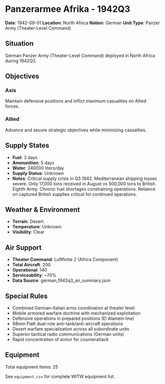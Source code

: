 # Panzerarmee Afrika - 1942Q3

**Date**: 1942-09-01
**Location**: North Africa
**Nation**: German
**Unit Type**: Panzer Army (Theater-Level Command)

## Situation

German Panzer Army (Theater-Level Command) deployed in North Africa during 1942Q3.

## Objectives

### Axis
Maintain defensive positions and inflict maximum casualties on Allied forces.

### Allied
Advance and secure strategic objectives while minimizing casualties.

## Supply States

- **Fuel**: 3 days
- **Ammunition**: 5 days
- **Water**: 240000 liters/day
- **Supply Status**: Unknown
- **Notes**: Critical supply crisis in Q3 1942. Mediterranean shipping losses severe. Only 17,000 tons received in August vs 500,000 tons to British Eighth Army. Chronic fuel shortages constraining operations. Reliance on captured British supplies critical for continued operations.

## Weather & Environment

- **Terrain**: Desert
- **Temperature**: Unknown
- **Visibility**: Clear

## Air Support

- **Theater Command**: Luftflotte 2 (Africa Component)
- **Total Aircraft**: 200
- **Operational**: 140
- **Serviceability**: ~70%
- **Data Source**: german_1942q3_air_summary.json

## Special Rules

- Combined German-Italian arms coordination at theater level
- Mobile armored warfare doctrine with mechanized exploitation
- Defensive operations in prepared positions (El Alamein line)
- 88mm FlaK dual-role anti-tank/anti-aircraft operations
- Desert warfare specialization across all subordinate units
- Superior tactical radio communications (German units)
- Rapid concentration of armor for counterattack

## Equipment

Total equipment items: 25

See `equipment.csv` for complete WITW equipment list.

